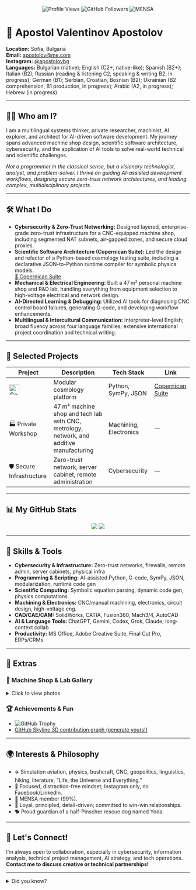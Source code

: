 <p align="center">
  <img src="https://komarev.com/ghpvc/?username=apostolovbg&style=flat-square" alt="Profile Views"/>
  <img src="https://img.shields.io/github/followers/apostolovbg?label=Followers&style=flat-square" alt="GitHub Followers"/>
  <img src="https://img.shields.io/badge/MENSA-99%25-yellow?style=flat-square" alt="MENSA"/>
</p>

# 👋 Apostol Valentinov Apostolov

**Location:** Sofia, Bulgaria  
**Email:** apostolov@me.com  
**Instagram:** [@apostolovbg](https://instagram.com/apostolovbg)  
**Languages:** Bulgarian (native); English (C2+, native-like); Spanish (B2+); Italian (B2); Russian (reading & listening C2, speaking & writing B2, in progress); German (B1); Serbian, Croatian, Bosnian (B2); Ukrainian (B2 comprehension, B1 production, in progress); Arabic (A2, in progress); Hebrew (in progress)

---

## 👨‍🔬 Who am I?

I am a multilingual systems thinker, private researcher, machinist, AI explorer, and architect for AI-driven software development. My journey spans advanced machine shop design, scientific software architecture, cybersecurity, and the application of AI tools to solve real-world technical and scientific challenges.

_Not a programmer in the classical sense, but a visionary technologist, analyst, and problem-solver. I thrive on guiding AI-assisted development workflows, designing secure zero-trust network architectures, and leading complex, multidisciplinary projects._

---

## 🛠️ What I Do

- **Cybersecurity & Zero-Trust Networking:** Designed layered, enterprise-grade zero-trust infrastructure for a CNC-equipped machine shop, including segmented NAT subnets, air-gapped zones, and secure cloud proxies.
- **Scientific Software Architecture (Copernican Suite):** Led the design and refactor of a Python-based cosmology testing suite, including a declarative JSON-to-Python runtime compiler for symbolic physics models.  
  [🔗 Copernican Suite](https://github.com/apostolovbg/copernican)
- **Mechanical & Electrical Engineering:** Built a 47 m² personal machine shop and R&D lab, handling everything from equipment selection to high-voltage electrical and network design.
- **AI-Directed Learning & Debugging:** Utilized AI tools for diagnosing CNC control board failures, generating G-code, and developing workflow enhancements.
- **Multilingual & Intercultural Communication:** Interpreter-level English; broad fluency across four language families; extensive international project coordination and technical writing.

---

## 🚀 Selected Projects

| Project | Description | Tech Stack | Link |
| ------- | ----------- | ---------- | ---- |
| <img alt="Copernican Suite" src="https://raw.githubusercontent.com/apostolovbg/copernican/main/docs/logo.png" width="28"/> | Modular cosmology platform | Python, SymPy, JSON | [Copernican Suite](https://github.com/apostolovbg/copernican) |
| 🏭 Private Workshop | 47 m² machine shop and tech lab with CNC, metrology, network, and additive manufacturing | Machining, Electronics | — |
| 🛡️ Secure Infrastructure | Zero-trust network, server cabinet, remote administration | Cybersecurity | — |

---

## 📊 My GitHub Stats

<p align="center">
  <img src="https://github-readme-stats.vercel.app/api?username=apostolovbg&show_icons=true&theme=tokyonight"/>
  <img src="https://github-readme-stats.vercel.app/api/top-langs/?username=apostolovbg&layout=compact&theme=tokyonight"/>
</p>

---

## 🧠 Skills & Tools

- **Cybersecurity & Infrastructure:** Zero-trust networks, firewalls, remote admin, server cabinets, physical infra
- **Programming & Scripting:** AI-assisted Python, G-code, SymPy, JSON, modularization, runtime code gen
- **Scientific Computing:** Symbolic equation parsing, dynamic code gen, physics computations
- **Machining & Electronics:** CNC/manual machining, electronics, circuit design, high-voltage eng.
- **CAD/CAE/CAM:** SolidWorks, CATIA, Fusion360, Mach3/4, AutoCAD
- **AI & Language Tools:** ChatGPT, Gemini, Codex, Grok, Claude; long-context collab
- **Productivity:** MS Office, Adobe Creative Suite, Final Cut Pro, ERPs/CRMs

---

## 🌟 Extras

### 📸 Machine Shop & Lab Gallery
<details>
  <summary>Click to view photos</summary>
  <p align="center">
    <img src="https://raw.githubusercontent.com/apostolovbg/copernican/main/docs/machine_shop.jpg" width="350" alt="Machine Shop Example"/>
    <img src="https://raw.githubusercontent.com/apostolovbg/copernican/main/docs/lab_station.jpg" width="350" alt="Lab Station Example"/>
  </p>
  <sub>(More images and project visuals coming soon!)</sub>
</details>

### 🏆 Achievements & Fun

- ![GitHub Trophy](https://github-profile-trophy.vercel.app/?username=apostolovbg&theme=darkhub&column=7)
- [GitHub Skyline 3D contribution graph (generate yours!)](https://skyline.github.com/apostolovbg)

---

## 🌍 Interests & Philosophy

- ✈️ Simulation aviation, physics, bushcraft, CNC, geopolitics, linguistics, hiking, literature, “Life, the Universe and Everything.”
- 🧘 Focused, distraction-free mindset; Instagram only, no Facebook/LinkedIn.
- 🧩 MENSA member (99%).
- 🤝 Loyal, principled, detail-driven; committed to win-win relationships.
- 🐕 Proud guardian of a half-Pinscher rescue dog named Yoda.

---

## 🤝 Let's Connect!

I’m always open to collaboration, especially in cybersecurity, information analysis, technical project management, AI strategy, and tech operations.  
**Contact me to discuss creative or technical partnerships!**

---

<details>
  <summary>Did you know?</summary>
  <ul>
    <li>I've rebuilt CNC control boards using AI-driven diagnostics and learning protocols.</li>
    <li>I speak or read 10+ languages and enjoy cross-cultural technical collaboration.</li>
    <li>I operate a private R&D lab and machine shop for scientific and engineering experimentation.</li>
  </ul>
</details>

